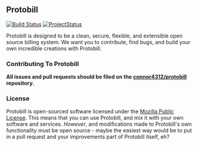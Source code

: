 ## Protobill

[![Build Status](https://travis-ci.org/connor4312/protobill.png)](https://travis-ci.org/connor4312/protobill)
[![ProjectStatus](http://stillmaintained.com/connor4312/protobill.png)](http://stillmaintained.com/connor4312/protobill)

Protobill is designed to be a clean, secure, flexible, and extensible open source billing system. We want you to contribute, find bugs, and build your own incredible creations with Protobill.

### Contributing To Protobill

**All issues and pull requests should be filed on the [connor4312/protobill](https://github.com/connor4312/protobill.git) repository.**

### License

Protobill is open-sourced software licensed under the [Mozilla Public License](http://www.mozilla.org/MPL/2.0/). This means that you can use Protobill, and mix it with your own software and services. *However*, and modifications made to Protobill's own functionality must be open source - maybe the easiest way would be to put in a pull request and your improvements part of Protobill itself, eh?